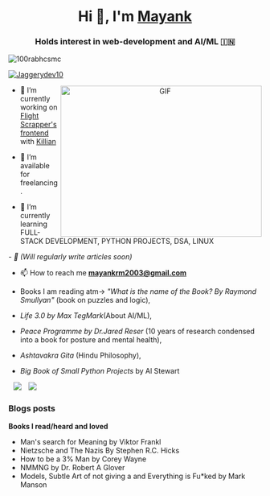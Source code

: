 <h1 align="center">Hi 👋, I'm <a href="" target="blank">
Mayank</a></h1>
<h3 align="center">Holds interest in web-development and AI/ML &#127470;&#127475</h3>

<p align="left"> <img src="https://komarev.com/ghpvc/?username=Memomer&label=Profile%20views&color=0e75b6&style=flat" alt="100rabhcsmc" /> </p>

<p align="left"> <a href="https://twitter.com/100rabhcsmc" target="blank"><img src="https://img.shields.io/twitter/follow/Jaggerydev10?logo=twitter&style=for-the-badge" alt="Jaggerydev10" /></a> </p>

<a target="_blank" align="center">
  <img align="right" top="500" height="300" width="400" alt="GIF" src="https://media.giphy.com/media/SWoSkN6DxTszqIKEqv/giphy.gif">
</a>

- 🔭 I’m currently working on <a href="https://github.com/Memomer/flight-scraper" target="blank">Flight Scrapper's frontend</a> with <a href="https://github.com/kilianplapp">Killian</a>

- 🤝 I’m available for freelancing.

- 🌱 I’m currently learning FULL-STACK DEVELOPMENT, PYTHON PROJECTS, DSA, LINUX <a href="https://www.theodinproject.com/dashboard" target="blank"></a>

*- 📝 (Will regularly write articles soon)*

- 📫 How to reach me **mayankrm2003@gmail.com**

- Books I am reading atm-> *"What is the name of the Book? By Raymond Smullyan"* (book on puzzles and logic),
-  *Life 3.0 by Max TegMark*(About AI/ML), 
-  *Peace Programme by Dr.Jared Reser* (10 years of research condensed into a book for posture and mental health),
-   *Ashtavakra Gita* (Hindu Philosophy),
-   *Big Book of Small Python Projects* by Al Stewart

 <a style="margin-left: 10px;" target="_blank" href="https://github.com/Memomer">
		<img src="https://img.icons8.com/doodle/40/000000/github--v1.png"></a>
		
<a style="margin-left: 10px;" target="_blank" href="https://twitter.com/JaggeryDev10">
			<img src="https://img.icons8.com/doodle/1x/twitter-squared--v2.png" ></a>

### Blogs posts

**Books I read/heard and loved**
- Man's search for Meaning by Viktor Frankl
- Nietzsche and The Nazis By Stephen R.C. Hicks
- How to be a 3% Man by Corey Wayne
- NMMNG by Dr. Robert A Glover
- Models, Subtle Art of not giving a and Everything is Fu*ked by Mark Manson

 
